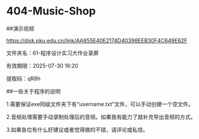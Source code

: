 # 404-Music-Shop

##演示视频

https://disk.pku.edu.cn/link/AA855E40E2174D40398EEB30F4C649E62F

文件夹名：61-程序设计实习大作业录屏

有效期限：2025-07-30 16:20

提取码：qR8h

##一些关于程序的说明

1.需要保证exe同级文件夹下有“username.txt”文件，可以手动创建一个空文件。

2.音频处理需要手动录制处理后的音频。如果我有能力了就补充导出音频的方式。

3.如果各位有什么好建议或者觉得做的不错，请评论或私信。
